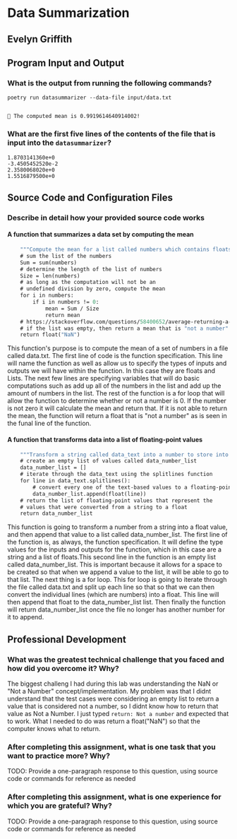 # Data Summarization

## Evelyn Griffith

## Program Input and Output

### What is the output from running the following commands?

`poetry run datasummarizer --data-file input/data.txt`

```🔬 The data file contains 100 data values in it! Let's get summarizing!

🧮 The computed mean is 0.9919614640914002!
```

### What are the first five lines of the contents of the file that is input into the `datasummarizer`?

```2.5169521900e+0
1.8703141360e+0
-3.4505452520e-2
2.3580068020e+0
1.5516879500e+0
```

## Source Code and Configuration Files

### Describe in detail how your provided source code works

#### A function that summarizes a data set by computing the mean

```def compute_mean(numbers: List[float]) -> float:
    """Compute the mean for a list called numbers which contains floats."""
    # sum the list of the numbers
    Sum = sum(numbers)
    # determine the length of the list of numbers
    Size = len(numbers)
    # as long as the computation will not be an
    # undefined division by zero, compute the mean
    for i in numbers:
        if i in numbers != 0:
            mean = Sum / Size
            return mean
    # https://stackoverflow.com/questions/58400652/average-returning-a-value-even-when-list-is-empty
    # if the list was empty, then return a mean that is "not a number"
    return float("NaN")
```

This function's purpose is to compute the mean of a set of numbers in a file called data.txt. The first line of code is the function specification. This line will name the function as well as allow us to specify the types of inputs and outputs we will have within the function. In this case they are floats and Lists. The next few lines are specifying variables that will do basic computations such as add up all of the numbers in the list and add up the amount of numbers in the list. The rest of the function is a for loop that will allow the function to determine whether or not a number is 0. If the number is not zero it will calculate the mean and return that. If it is not able to return the mean, the function will return a float that is "not a number" as is seen in the funal line of the function.

#### A function that transforms data into a list of floating-point values

```def transform_string_to_number_list(data_text: str) -> List[float]:
    """Transform a string called data_text into a number to store into a list as a float."""
    # create an empty list of values called data_number_list
    data_number_list = []
    # iterate through the data_text using the splitlines function
    for line in data_text.splitlines():
        # convert every one of the text-based values to a floating-point value
        data_number_list.append(float(line))
    # return the list of floating-point values that represent the
    # values that were converted from a string to a float
    return data_number_list
```

This function is going to transform a number from a string into a float value, and then append that value to a list called data_number_list. The first line of the function is, as always, the function specification. It will define the type values for the inputs and outputs for the function, which in this case are a string and a list of floats.This second line in the function is an empty list called data_number_list. This is important because it allows for a space to be created so that when we append a value to the list, it will be able to go to that list. The next thing is a for loop. This for loop is going to iterate through the file called data.txt and split up each line so that so that we can then convert the individual lines (which are numbers) into a float. This line will then append that float to the data_number_list list. Then finally the function will return data_number_list once the file no longer has another number for it to append.

## Professional Development

### What was the greatest technical challenge that you faced and how did you overcome it? Why?

The biggest challeng I had during this lab was understanding the NaN or "Not a Number" concept/implementation. My problem was that I didnt understand that the test cases were considering an empty list to return a value that is considered not a number, so I didnt know how to return that value as Not a Number. I just typed `return: Not a number` and expected that to work. What I needed to do was return a float("NaN") so that the computer knows what to return.

### After completing this assignment, what is one task that you want to practice more? Why?

TODO: Provide a one-paragraph response to this question, using source code or commands for reference as needed

### After completing this assignment, what is one experience for which you are grateful? Why?

TODO: Provide a one-paragraph response to this question, using source code or commands for reference as needed
